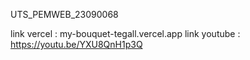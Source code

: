UTS_PEMWEB_23090068

link vercel : my-bouquet-tegall.vercel.app
link youtube : https://youtu.be/YXU8QnH1p3Q
